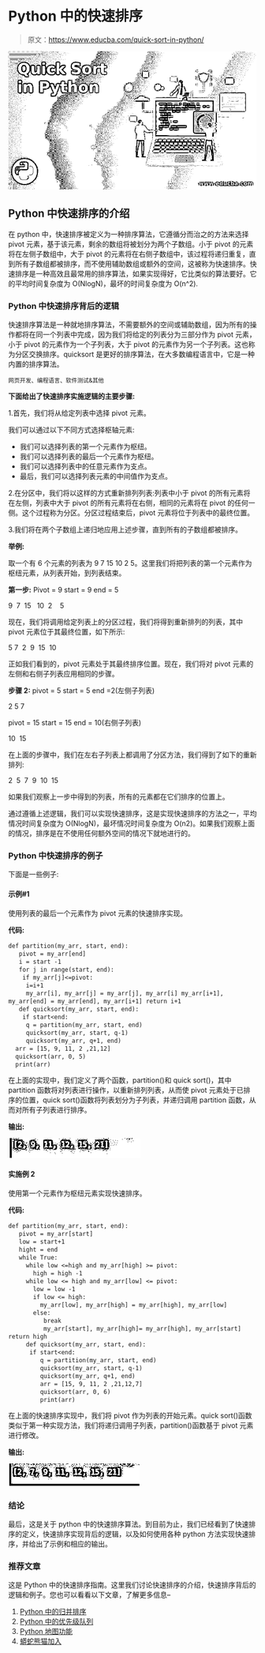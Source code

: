 # Python 中的快速排序

> 原文：<https://www.educba.com/quick-sort-in-python/>

![Quick Sort in Python](img/2232b974501397d1dd763c8866665e7a.png)



## Python 中快速排序的介绍

在 python 中，快速排序被定义为一种排序算法，它遵循分而治之的方法来选择 pivot 元素，基于该元素，剩余的数组将被划分为两个子数组。小于 pivot 的元素将在左侧子数组中，大于 pivot 的元素将在右侧子数组中，该过程将递归重复，直到所有子数组都被排序，而不使用辅助数组或额外的空间，这被称为快速排序。快速排序是一种高效且最常用的排序算法，如果实现得好，它比类似的算法要好。它的平均时间复杂度为 O(NlogN)，最坏的时间复杂度为 O(n^2).

### Python 中快速排序背后的逻辑

快速排序算法是一种就地排序算法，不需要额外的空间或辅助数组，因为所有的操作都将在同一个列表中完成，因为我们将给定的列表分为三部分作为 pivot 元素，小于 pivot 的元素作为一个子列表，大于 pivot 的元素作为另一个子列表。这也称为分区交换排序。quicksort 是更好的排序算法，在大多数编程语言中，它是一种内置的排序算法。

<small>网页开发、编程语言、软件测试&其他</small>

**下面给出了快速排序实施逻辑的主要步骤:**

1.首先，我们将从给定列表中选择 pivot 元素。

我们可以通过以下不同方式选择枢轴元素:

*   我们可以选择列表的第一个元素作为枢纽。
*   我们可以选择列表的最后一个元素作为枢纽。
*   我们可以选择列表中的任意元素作为支点。
*   最后，我们可以选择列表元素的中间值作为支点。

2.在分区中，我们将以这样的方式重新排列列表:列表中小于 pivot 的所有元素将在左侧，列表中大于 pivot 的所有元素将在右侧，相同的元素将在 pivot 的任何一侧。这个过程称为分区。分区过程结束后，pivot 元素将位于列表中的最终位置。

3.我们将在两个子数组上递归地应用上述步骤，直到所有的子数组都被排序。

**举例:**

取一个有 6 个元素的列表为 9 7 15 10 2 5。这里我们将把列表的第一个元素作为枢纽元素，从列表开始，到列表结束。

**第一步:** Pivot = 9 start = 9 end = 5

9  7  15   10  2    5

现在，我们将调用给定列表上的分区过程，我们将得到重新排列的列表，其中 pivot 元素位于其最终位置，如下所示:

5 7  2  9  15  10

正如我们看到的，pivot 元素处于其最终排序位置。现在，我们将对 pivot 元素的左侧和右侧子列表应用相同的步骤。

**步骤 2:** pivot = 5 start = 5 end =2(左侧子列表)

2 5 7

pivot = 15 start = 15 end = 10(右侧子列表)

10  15

在上面的步骤中，我们在左右子列表上都调用了分区方法，我们得到了如下的重新排列:

2  5  7  9  10  15

如果我们观察上一步中得到的列表，所有的元素都在它们排序的位置上。

通过遵循上述逻辑，我们可以实现快速排序，这是实现快速排序的方法之一，平均情况时间复杂度为 O(NlogN)，最坏情况时间复杂度为 O(n2)。如果我们观察上面的情况，排序是在不使用任何额外空间的情况下就地进行的。

### Python 中快速排序的例子

下面是一些例子:

#### 示例#1

使用列表的最后一个元素作为 pivot 元素的快速排序实现。

**代码:**

```
def partition(my_arr, start, end):
   pivot = my_arr[end] 
   i = start -1
   for j in range(start, end):
    if my_arr[j]<=pivot:
     i=i+1
     my_arr[i], my_arr[j] = my_arr[j], my_arr[i] my_arr[i+1], my_arr[end] = my_arr[end], my_arr[i+1] return i+1
   def quicksort(my_arr, start, end):
    if start<end:
     q = partition(my_arr, start, end)
     quicksort(my_arr, start, q-1)
     quicksort(my_arr, q+1, end)
  arr = [15, 9, 11, 2 ,21,12]
  quicksort(arr, 0, 5)
  print(arr) 
```

在上面的实现中，我们定义了两个函数，partition()和 quick sort()，其中 partition 函数将对列表进行操作，以重新排列列表，从而使 pivot 元素处于已排序的位置，quick sort()函数将列表划分为子列表，并递归调用 partition 函数，从而对所有子列表进行排序。

**输出:**

![quick sort in python 1](img/9d7f74ce93f588817f20177127e56fc7.png)



#### 实施例 2

使用第一个元素作为枢纽元素实现快速排序。

**代码:**

```
def partition(my_arr, start, end):
   pivot = my_arr[start]
   low = start+1
   hight = end
   while True:
     while low <=high and my_arr[high] >= pivot:
       high = high -1
     while low <= high and my_arr[low] <= pivot:
       low = low -1
       if low <= high:
         my_arr[low], my_arr[high] = my_arr[high], my_arr[low] 
       else:
          break
          my_arr[start], my_arr[high]= my_arr[high], my_arr[start] return high
     def quicksort(my_arr, start, end):
      if start<end:
         q = partition(my_arr, start, end)
         quicksort(my_arr, start, q-1)
         quicksort(my_arr, q+1, end)
         arr = [15, 9, 11, 2 ,21,12,7]
         quicksort(arr, 0, 6)
         print(arr) 
```

在上面的快速排序实现中，我们将 pivot 作为列表的开始元素。quick sort()函数类似于第一种实现方法，我们将递归调用子列表，partition()函数基于 pivot 元素进行修改。

**输出:**

![quick sort in python 2](img/9bf39737c309a85a69f41b394fc46460.png)



### 结论

最后，这是关于 python 中的快速排序算法。到目前为止，我们已经看到了快速排序的定义，快速排序实现背后的逻辑，以及如何使用各种 python 方法实现快速排序，并给出了示例和相应的输出。

### 推荐文章

这是 Python 中的快速排序指南。这里我们讨论快速排序的介绍，快速排序背后的逻辑和例子。您也可以看看以下文章，了解更多信息–

1.  [Python 中的归并排序](https://www.educba.com/merge-sort-in-python/)
2.  [Python 中的优先级队列](https://www.educba.com/priority-queues-in-python/)
3.  [Python 地图功能](https://www.educba.com/python-map-function/)
4.  [蟒蛇熊猫加入](https://www.educba.com/python-pandas-join/)






